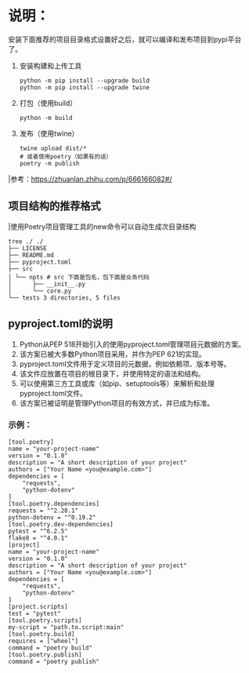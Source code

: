 # 说明：

安装下面推荐的项目目录格式设置好之后，就可以编译和发布项目到pypi平台了。

1. 安装构建和上传工具

    ```shell
    python -m pip install --upgrade build
    python -m pip install --upgrade twine
    ```

2. 打包（使用build）

   `python -m build`
3. 发布（使用twine）

    ```shell
    twine upload dist/*
    # 或者使用poetry（如果有的话）
    poetry -m publish 
    ```

|参考：https://zhuanlan.zhihu.com/p/666166082#/

## 项目结构的推荐格式
|使用Poetry项目管理工具的new命令可以自动生成次目录结构
```shell
tree ./ ./ 
├── LICENSE 
├── README.md 
├── pyproject.toml 
├── src 
│ └── npts # src 下面是包名，包下面是业务代码 
│      ├── __init__.py 
│      └── core.py 
└── tests 3 directories, 5 files
```

## pyproject.toml的说明

1. Python从PEP 518开始引入的使用pyproject.toml管理项目元数据的方案。
2. 该方案已被大多数Python项目采用，并作为PEP 621的实现。
3. pyproject.toml文件用于定义项目的元数据，例如依赖项、版本号等。
4. 该文件应放置在项目的根目录下，并使用特定的语法和结构。
5. 可以使用第三方工具或库（如pip、setuptools等）来解析和处理pyproject.toml文件。
6. 该方案已被证明是管理Python项目的有效方式，并已成为标准。

### 示例：

```shell
[tool.poetry]
name = "your-project-name"
version = "0.1.0"
description = "A short description of your project"
authors = ["Your Name <you@example.com>"]
dependencies = [
    "requests",
    "python-dotenv"
]
[tool.poetry.dependencies]
requests = "^2.28.1"
python-dotenv = "^0.19.2"
[tool.poetry.dev-dependencies]
pytest = "^6.2.5"
flake8 = "^4.0.1"
[project]
name = "your-project-name"
version = "0.1.0"
description = "A short description of your project"
authors = ["Your Name <you@example.com>"]
dependencies = [
    "requests",
    "python-dotenv"
]
[project.scripts]
test = "pytest"
[tool.poetry.scripts]
my-script = "path.to.script:main"
[tool.poetry.build]
requires = ["wheel"]
command = "poetry build"
[tool.poetry.publish]
command = "poetry publish"  
```

